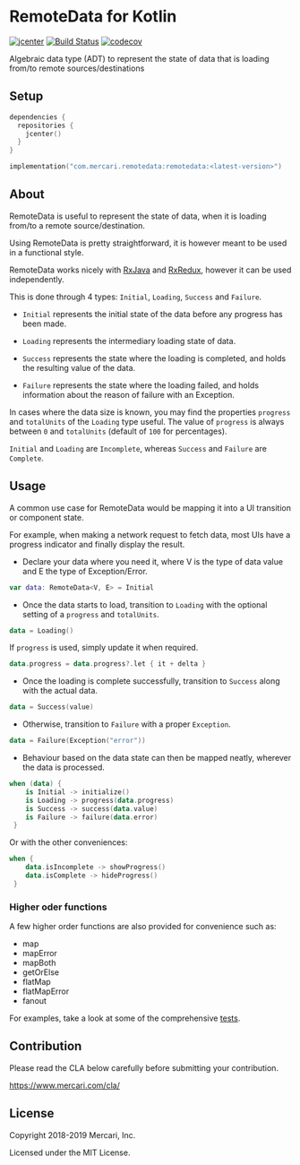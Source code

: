 # RemoteData for Kotlin

[![jcenter](https://api.bintray.com/packages/mercari-inc/maven/remotedatak/images/download.svg)](https://bintray.com/mercari-inc/maven/remotedatak/_latestVersion) 
[![Build Status](https://circleci.com/gh/mercari/RemoteData.svg?style=svg)](https://circleci.com/gh/mercari/RemoteData)
[![codecov](https://codecov.io/gh/mercari/RemoteData/branch/master/graph/badge.svg)](https://codecov.io/gh/mercari/RemoteData)

Algebraic data type (ADT) to represent the state of data that is loading from/to remote sources/destinations

## Setup

```kotlin
dependencies {
  repositories {
    jcenter()
  }
}

implementation("com.mercari.remotedata:remotedata:<latest-version>")
```

## About

RemoteData is useful to represent the state of data, when it is loading from/to a remote source/destination.

Using RemoteData is pretty straightforward, it is however meant to be used in a functional style.

RemoteData works nicely with [RxJava](https://github.com/ReactiveX/RxJava) and [RxRedux](https://github.com/mercari/RxRedux), however it can be used independently.

This is done through 4 types: `Initial`, `Loading`, `Success` and `Failure`.

- `Initial` represents the initial state of the data before any progress has been made.

- `Loading` represents the intermediary loading state of data.

- `Success` represents the state where the loading is completed, and holds the resulting value of the data.

- `Failure` represents the state where the loading failed, and holds information about the reason of failure with an Exception. 

In cases where the data size is known, you may find the properties `progress` and `totalUnits` of the `Loading` type useful.
The value of `progress` is always between `0` and `totalUnits` (default of `100` for percentages). 

`Initial` and `Loading` are `Incomplete`, whereas `Success` and `Failure` are `Complete`.

## Usage

A common use case for RemoteData would be mapping it into a UI transition or component state.

For example, when making a network request to fetch data, most UIs have a progress indicator and finally display the result.

- Declare your data where you need it, where V is the type of data value and E the type of Exception/Error.

```kotlin
var data: RemoteData<V, E> = Initial

```

- Once the data starts to load, transition to `Loading` with the optional setting of a `progress` and `totalUnits`.

```kotlin
data = Loading()
```

If `progress` is used, simply update it when required.

```kotlin
data.progress = data.progress?.let { it + delta }
```

- Once the loading is complete successfully, transition to `Success` along with the actual data.

```kotlin
data = Success(value)
```

- Otherwise, transition to `Failure` with a proper `Exception`.

```kotlin
data = Failure(Exception("error"))
```

- Behaviour based on the data state can then be mapped neatly, wherever the data is processed.
```kotlin
when (data) {
    is Initial -> initialize()
    is Loading -> progress(data.progress)
    is Success -> success(data.value) 
    is Failure -> failure(data.error)
 }
```

Or with the other conveniences:

```kotlin
when {
    data.isIncomplete -> showProgress()
    data.isComplete -> hideProgress()
 }
```

### Higher oder functions

A few higher order functions are also provided for convenience such as:

- map
- mapError
- mapBoth
- getOrElse
- flatMap
- flatMapError
- fanout

For examples, take a look at some of the comprehensive [tests](https://github.com/mercari/RemoteData/blob/master/remotedata/src/test/java/com/mercari/remotedata/RemoteDataTest.kt).

## Contribution

Please read the CLA below carefully before submitting your contribution.

https://www.mercari.com/cla/

## License

Copyright 2018-2019 Mercari, Inc.

Licensed under the MIT License. 

